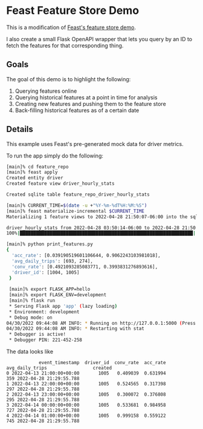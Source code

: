 # Feast Feature Store Demo

This is a modification of [Feast's feature store demo](https://docs.feast.dev/getting-started/quickstart).

I also create a small Flask OpenAPI wrapper that lets you query
by an ID to fetch the features for that corresponding thing.

## Goals

The goal of this demo is to highlight the following:

1. Querying features online
2. Querying historical features at a point in time for analysis
3. Creating new features and pushing them to the feature store
4. Back-filling historical features as of a certain date

## Details 
This example uses Feast's pre-generated mock data for driver metrics.

To run the app simply do the following:

```bash
[main]% cd feature_repo
[main]% feast apply
Created entity driver
Created feature view driver_hourly_stats

Created sqlite table feature_repo_driver_hourly_stats

[main]% CURRENT_TIME=$(date -u +"%Y-%m-%dT%H:%M:%S")
[main]% feast materialize-incremental $CURRENT_TIME
Materializing 1 feature views to 2022-04-28 21:50:07-06:00 into the sqlite online store.

driver_hourly_stats from 2022-04-28 03:50:14-06:00 to 2022-04-28 21:50:07-06:00:
100%|████████████████████████████████████████████████████████████████| 5/5 [00:00<00:00, 389.52it/s]

[main]% python print_features.py 
{
  'acc_rate': [0.039190519601106644, 0.9062243103981018],
  'avg_daily_trips': [693, 274],
  'conv_rate': [0.4921093285083771, 0.3993831276893616],
  'driver_id': [1004, 1005]
 }
 
 [main]% export FLASK_APP=hello
 [main]% export FLASK_ENV=development
 [main]% flask run
 * Serving Flask app 'app' (lazy loading)
 * Environment: development
 * Debug mode: on
04/30/2022 09:44:08 AM INFO: * Running on http://127.0.0.1:5000 (Press CTRL+C to quit)
04/30/2022 09:44:08 AM INFO: * Restarting with stat
 * Debugger is active!
 * Debugger PIN: 221-452-258
```

The data looks like
```
            event_timestamp  driver_id  conv_rate  acc_rate  avg_daily_trips                 created
0 2022-04-13 21:00:00+00:00       1005   0.409039  0.631994              359 2022-04-28 21:29:55.788
1 2022-04-13 22:00:00+00:00       1005   0.524565  0.317398              297 2022-04-28 21:29:55.788
2 2022-04-13 23:00:00+00:00       1005   0.300072  0.376808              295 2022-04-28 21:29:55.788
3 2022-04-14 00:00:00+00:00       1005   0.533681  0.984958              727 2022-04-28 21:29:55.788
4 2022-04-14 01:00:00+00:00       1005   0.999158  0.559122              745 2022-04-28 21:29:55.788
```
